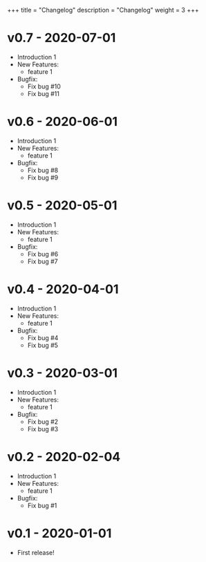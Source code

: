 +++
title = "Changelog"
description = "Changelog"
weight = 3
+++

# v0.7 - 2020-07-01

- Introduction 1
- New Features:
    - feature 1
- Bugfix:
    - Fix bug #10
    - Fix bug #11 

# v0.6 - 2020-06-01

- Introduction 1
- New Features:
    - feature 1
- Bugfix:
    - Fix bug #8
    - Fix bug #9
    
# v0.5 - 2020-05-01

- Introduction 1
- New Features:
    - feature 1
- Bugfix:
    - Fix bug #6
    - Fix bug #7
    
# v0.4 - 2020-04-01

- Introduction 1
- New Features:
    - feature 1
- Bugfix:
    - Fix bug #4
    - Fix bug #5

# v0.3 - 2020-03-01

- Introduction 1
- New Features:
    - feature 1
- Bugfix:
    - Fix bug #2
    - Fix bug #3
    
# v0.2 - 2020-02-04

- Introduction 1
- New Features:
    - feature 1
- Bugfix:
    - Fix bug #1
    
# v0.1 - 2020-01-01

- First release!